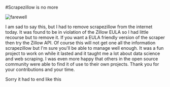 #Scrapezillow is no more

![farewell](http://i.telegraph.co.uk/multimedia/archive/02902/nat-geo-summary_2902260b.jpg )

I am sad to say this, but I had to remove scrapezillow from the
internet today. It was found to be in violation of the Zillow EULA so
I had little recourse but to remove it. If you want a EULA friendly
version of the scraper then try the Zillow API. Of course this will
not get one all the information scrapezillow but I'm sure you'll be able
to manage well enough. It was a fun project to work on while it lasted and
it taught me a lot about data science and web scraping. I was even more
happy that others in the open source community were able to find it of use
to their own projects. Thank you for your contributions and your time.

Sorry it had to end like this
